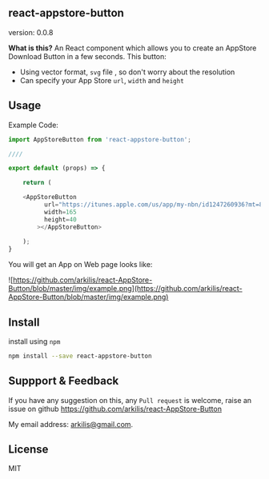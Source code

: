## react-appstore-button

version: 0.0.8

__What is this?__
An React component which allows you to create an AppStore Download Button in a few seconds. This button:

* Using vector format, `svg` file , so don't worry about the resolution
* Can specify your App Store `url`, `width` and `height`


## Usage

Example Code:

```js
import AppStoreButton from 'react-appstore-button';

////

export default (props) => {

	return (

	<AppStoreButton 
          url="https://itunes.apple.com/us/app/my-nbn/id1247260936?mt=8"
          width=165
          height=40
        ></AppStoreButton>
	
	);
}

```

You will get an App on Web page looks like:

![https://github.com/arkilis/react-AppStore-Button/blob/master/img/example.png](https://github.com/arkilis/react-AppStore-Button/blob/master/img/example.png)



## Install

install using `npm`

```bash
npm install --save react-appstore-button
```

## Suppport & Feedback
If you have any suggestion on this, any `Pull request` is welcome, raise an issue on github https://github.com/arkilis/react-AppStore-Button

My email address: arkilis@gmail.com.


## License
MIT

